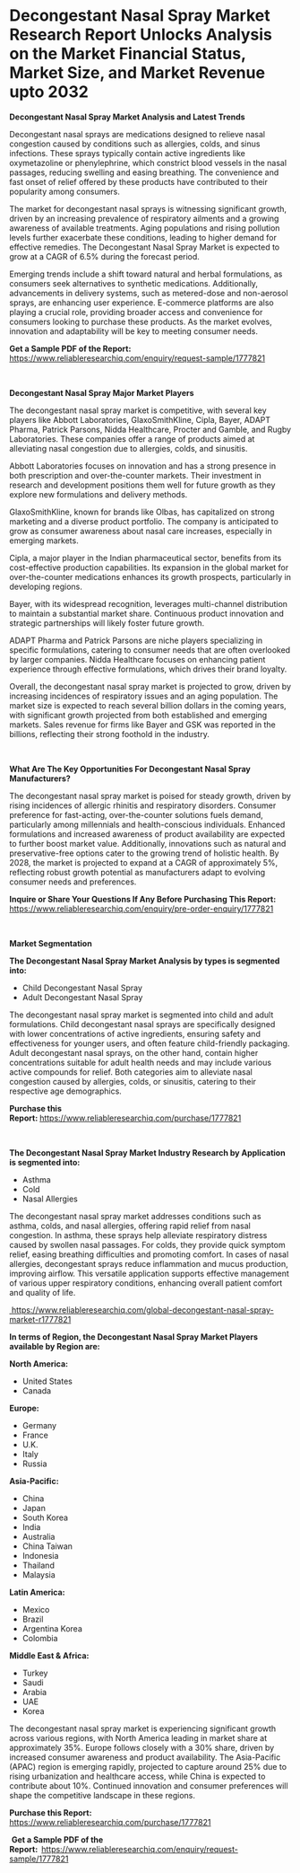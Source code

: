 <p><h1>Decongestant Nasal Spray Market Research Report Unlocks Analysis on the Market Financial Status, Market Size, and Market Revenue upto 2032</h1></p><p><strong>Decongestant Nasal Spray Market Analysis and Latest Trends</strong></p>
<p><p>Decongestant nasal sprays are medications designed to relieve nasal congestion caused by conditions such as allergies, colds, and sinus infections. These sprays typically contain active ingredients like oxymetazoline or phenylephrine, which constrict blood vessels in the nasal passages, reducing swelling and easing breathing. The convenience and fast onset of relief offered by these products have contributed to their popularity among consumers.</p><p>The market for decongestant nasal sprays is witnessing significant growth, driven by an increasing prevalence of respiratory ailments and a growing awareness of available treatments. Aging populations and rising pollution levels further exacerbate these conditions, leading to higher demand for effective remedies. The Decongestant Nasal Spray Market is expected to grow at a CAGR of 6.5% during the forecast period. </p><p>Emerging trends include a shift toward natural and herbal formulations, as consumers seek alternatives to synthetic medications. Additionally, advancements in delivery systems, such as metered-dose and non-aerosol sprays, are enhancing user experience. E-commerce platforms are also playing a crucial role, providing broader access and convenience for consumers looking to purchase these products. As the market evolves, innovation and adaptability will be key to meeting consumer needs.</p></p>
<p><strong>Get a Sample PDF of the Report:&nbsp;</strong> <a href="https://www.reliableresearchiq.com/enquiry/request-sample/1777821?utm_campaign=3704&utm_medium=2&utm_source=Github&utm_content=ia&utm_term=19042025&utm_id=decongestant-nasal-spray">https://www.reliableresearchiq.com/enquiry/request-sample/1777821</a></p>
<p>&nbsp;</p>
<p><strong>Decongestant Nasal Spray Major Market Players</strong></p>
<p><p>The decongestant nasal spray market is competitive, with several key players like Abbott Laboratories, GlaxoSmithKline, Cipla, Bayer, ADAPT Pharma, Patrick Parsons, Nidda Healthcare, Procter and Gamble, and Rugby Laboratories. These companies offer a range of products aimed at alleviating nasal congestion due to allergies, colds, and sinusitis.</p><p>Abbott Laboratories focuses on innovation and has a strong presence in both prescription and over-the-counter markets. Their investment in research and development positions them well for future growth as they explore new formulations and delivery methods. </p><p>GlaxoSmithKline, known for brands like Olbas, has capitalized on strong marketing and a diverse product portfolio. The company is anticipated to grow as consumer awareness about nasal care increases, especially in emerging markets.</p><p>Cipla, a major player in the Indian pharmaceutical sector, benefits from its cost-effective production capabilities. Its expansion in the global market for over-the-counter medications enhances its growth prospects, particularly in developing regions.</p><p>Bayer, with its widespread recognition, leverages multi-channel distribution to maintain a substantial market share. Continuous product innovation and strategic partnerships will likely foster future growth.</p><p>ADAPT Pharma and Patrick Parsons are niche players specializing in specific formulations, catering to consumer needs that are often overlooked by larger companies. Nidda Healthcare focuses on enhancing patient experience through effective formulations, which drives their brand loyalty.</p><p>Overall, the decongestant nasal spray market is projected to grow, driven by increasing incidences of respiratory issues and an aging population. The market size is expected to reach several billion dollars in the coming years, with significant growth projected from both established and emerging markets. Sales revenue for firms like Bayer and GSK was reported in the billions, reflecting their strong foothold in the industry.</p></p>
<p>&nbsp;</p>
<p><strong>What Are The Key Opportunities For Decongestant Nasal Spray Manufacturers?</strong></p>
<p><p>The decongestant nasal spray market is poised for steady growth, driven by rising incidences of allergic rhinitis and respiratory disorders. Consumer preference for fast-acting, over-the-counter solutions fuels demand, particularly among millennials and health-conscious individuals. Enhanced formulations and increased awareness of product availability are expected to further boost market value. Additionally, innovations such as natural and preservative-free options cater to the growing trend of holistic health. By 2028, the market is projected to expand at a CAGR of approximately 5%, reflecting robust growth potential as manufacturers adapt to evolving consumer needs and preferences.</p></p>
<p><strong>Inquire or Share Your Questions If Any Before Purchasing This Report:</strong> <a href="https://www.reliableresearchiq.com/enquiry/pre-order-enquiry/1777821?utm_campaign=3704&utm_medium=2&utm_source=Github&utm_content=ia&utm_term=19042025&utm_id=decongestant-nasal-spray">https://www.reliableresearchiq.com/enquiry/pre-order-enquiry/1777821</a></p>
<p>&nbsp;</p>
<p><strong>Market Segmentation</strong></p>
<p><strong>The Decongestant Nasal Spray Market Analysis by types is segmented into:</strong></p>
<p><ul><li>Child Decongestant Nasal Spray</li><li>Adult Decongestant Nasal Spray</li></ul></p>
<p><p>The decongestant nasal spray market is segmented into child and adult formulations. Child decongestant nasal sprays are specifically designed with lower concentrations of active ingredients, ensuring safety and effectiveness for younger users, and often feature child-friendly packaging. Adult decongestant nasal sprays, on the other hand, contain higher concentrations suitable for adult health needs and may include various active compounds for relief. Both categories aim to alleviate nasal congestion caused by allergies, colds, or sinusitis, catering to their respective age demographics.</p></p>
<p><strong>Purchase this Report:&nbsp;</strong><a href="https://www.reliableresearchiq.com/purchase/1777821?utm_campaign=3704&utm_medium=2&utm_source=Github&utm_content=ia&utm_term=19042025&utm_id=decongestant-nasal-spray">https://www.reliableresearchiq.com/purchase/1777821</a></p>
<p>&nbsp;</p>
<p><strong>The Decongestant Nasal Spray Market Industry Research by Application is segmented into:</strong></p>
<p><ul><li>Asthma</li><li>Cold</li><li>Nasal Allergies</li></ul></p>
<p><p>The decongestant nasal spray market addresses conditions such as asthma, colds, and nasal allergies, offering rapid relief from nasal congestion. In asthma, these sprays help alleviate respiratory distress caused by swollen nasal passages. For colds, they provide quick symptom relief, easing breathing difficulties and promoting comfort. In cases of nasal allergies, decongestant sprays reduce inflammation and mucus production, improving airflow. This versatile application supports effective management of various upper respiratory conditions, enhancing overall patient comfort and quality of life.</p></p>
<p><a href="https://www.reliableresearchiq.com/global-decongestant-nasal-spray-market-r1777821?utm_campaign=3704&utm_medium=2&utm_source=Github&utm_content=ia&utm_term=19042025&utm_id=decongestant-nasal-spray">&nbsp;https://www.reliableresearchiq.com/global-decongestant-nasal-spray-market-r1777821</a></p>
<p><strong>In terms of Region, the Decongestant Nasal Spray Market Players available by Region are:</strong></p>
<p>
    <p> <strong> North America: </strong>
        <ul>
            <li>United States</li>
            <li>Canada</li>
        </ul>
        </p> 
    <p> <strong> Europe: </strong>
        <ul>
            <li>Germany</li>
            <li>France</li>
            <li>U.K.</li>
            <li>Italy</li>
            <li>Russia</li>
        </ul>
        </p> 
    <p> <strong> Asia-Pacific: </strong>
        <ul>
            <li>China</li>
            <li>Japan</li>
            <li>South Korea</li>
            <li>India</li>
            <li>Australia</li>
            <li>China Taiwan</li>
            <li>Indonesia</li>
            <li>Thailand</li>
            <li>Malaysia</li>
        </ul>
        </p> 
    <p> <strong> Latin America: </strong>
        <ul>
            <li>Mexico</li>
            <li>Brazil</li>
            <li>Argentina Korea</li>
            <li>Colombia</li>
        </ul>
        </p> 
    <p> <strong> Middle East & Africa: </strong>
        <ul>
            <li>Turkey</li>
            <li>Saudi</li>
            <li>Arabia</li>
            <li>UAE</li>
            <li>Korea</li>
        </ul>
    </p>
    </p>
<p><p>The decongestant nasal spray market is experiencing significant growth across various regions, with North America leading in market share at approximately 35%. Europe follows closely with a 30% share, driven by increased consumer awareness and product availability. The Asia-Pacific (APAC) region is emerging rapidly, projected to capture around 25% due to rising urbanization and healthcare access, while China is expected to contribute about 10%. Continued innovation and consumer preferences will shape the competitive landscape in these regions.</p></p>
<p><strong>Purchase this Report: </strong><a href="https://www.reliableresearchiq.com/purchase/1777821?utm_campaign=3704&utm_medium=2&utm_source=Github&utm_content=ia&utm_term=19042025&utm_id=decongestant-nasal-spray">https://www.reliableresearchiq.com/purchase/1777821</a></p>
<p>&nbsp;<strong>Get a Sample PDF of the Report:&nbsp;&nbsp;</strong><a href="https://www.reliableresearchiq.com/enquiry/request-sample/1777821?utm_campaign=3704&utm_medium=2&utm_source=Github&utm_content=ia&utm_term=19042025&utm_id=decongestant-nasal-spray">https://www.reliableresearchiq.com/enquiry/request-sample/1777821</a></p>
<p><strong></strong></p>
<p><p></p><p></p><p></p></p>